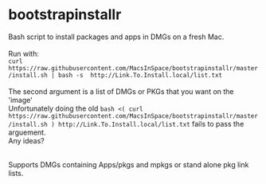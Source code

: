 # bootstrapinstallr<br/>
Bash script to install packages and apps in DMGs on a fresh Mac. <br/><br/>
Run with:<br/>
`curl https://raw.githubusercontent.com/MacsInSpace/bootstrapinstallr/master/install.sh | bash -s  http://Link.To.Install.local/list.txt`
<br/><br/>
The second argument is a list of DMGs or PKGs that you want on the 'image'<br/>
Unfortunately doing the old  `bash <( curl https://raw.githubusercontent.com/MacsInSpace/bootstrapinstallr/master/install.sh ) http://Link.To.Install.local/list.txt` fails to pass the arguement. <br/>Any ideas?
<br/><br/>

Supports DMGs containing Apps/pkgs and mpkgs or stand alone pkg link lists.
